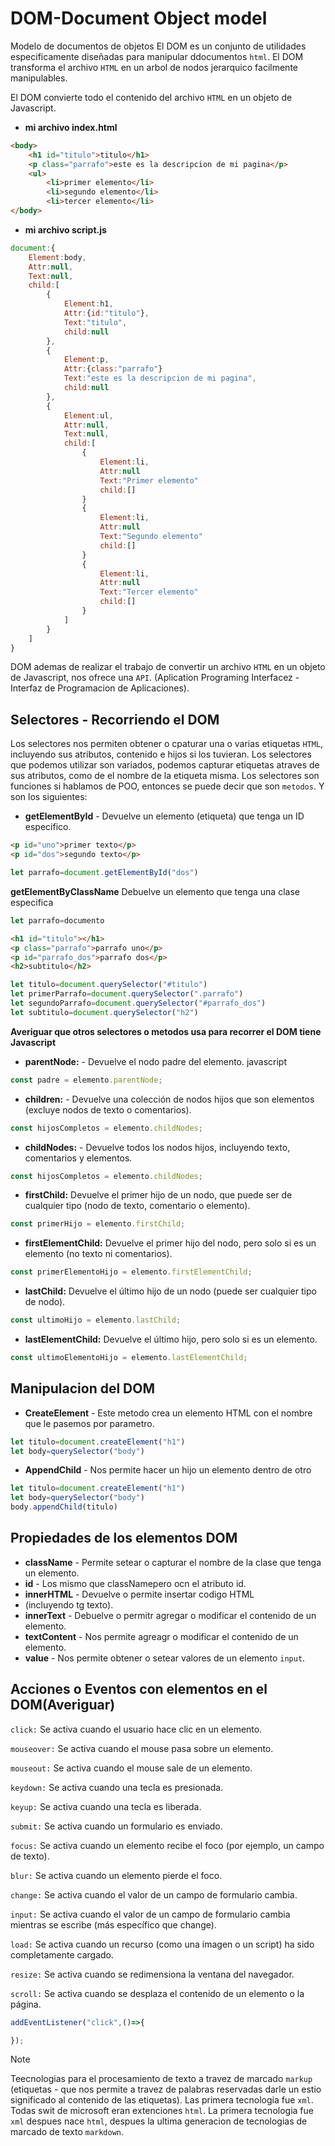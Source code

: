# DOM-Document Object model
Modelo de documentos de objetos
El DOM es un conjunto de utilidades especificamente diseñadas para manipular ddocumentos `html`.
El DOM transforma el archivo `HTML` en un arbol de nodos jerarquico facilmente manipulables.

El DOM convierte todo el contenido del archivo `HTML` en un objeto de Javascript.

- **mi archivo index.html**
```html
<body>
    <h1 id="titulo">titulo</h1>
    <p class="parrafo">este es la descripcion de mi pagina</p>
    <ul>
        <li>primer elemento</li>
        <li>segundo elemento</li>
        <li>tercer elemento</li>
</body>
```
- **mi archivo script.js**
```javascript
document:{
    Element:body,
    Attr:null,
    Text:null,
    child:[
        {
            Element:h1,
            Attr:{id:"titulo"},
            Text:"titulo",
            child:null
        },
        {
            Element:p,
            Attr:{class:"parrafo"}
            Text:"este es la descripcion de mi pagina",
            child:null
        },
        {
            Element:ul,
            Attr:null,
            Text:null,
            child:[
                {
                    Element:li,
                    Attr:null
                    Text:"Primer elemento"
                    child:[]
                }
                {
                    Element:li,
                    Attr:null
                    Text:"Segundo elemento"
                    child:[]
                }
                {
                    Element:li,
                    Attr:null
                    Text:"Tercer elemento"
                    child:[]
                }
            ]
        }
    ]
}
```
DOM ademas de realizar el trabajo de convertir un archivo `HTML` en un objeto de Javascript, nos ofrece una `API`. (Aplication Programing Interfacez - Interfaz de Programacion de Aplicaciones).

## Selectores - Recorriendo el DOM
Los selectores nos permiten obtener o cpaturar una o varias etiquetas `HTML`, incluyendo sus atributos, contenido e hijos si los tuvieran.
Los selectores que podemos utilizar son variados, podemos capturar etiquetas atraves de sus atributos, como de el nombre de la etiqueta  misma.
Los selectores son funciones si hablamos de POO, entonces se puede decir que son `metodos`.
Y son los siguientes:

- **getElementById** - Devuelve un elemento (etiqueta) que tenga un  ID especifico.
```html
<p id="uno">primer texto</p>
<p id="dos">segundo texto</p>
```

```js
let parrafo=document.getElementById("dos")
```
**getElementByClassName** Debuelve un elemento que tenga una clase especifica 
```js
let parrafo=documento
```
```html
<h1 id="titulo"></h1>
<p class="parrafo">parrafo uno</p>
<p id="parrafo_dos">parrafo dos</p>
<h2>subtitulo</h2>
```
```js
let titulo=document.querySelector("#titulo")
let primerParrafo=document.querySelector(".parrafo")
let segundoParrafo=document.querySelector("#parrafo_dos")
let subtitulo=document.querySelector("h2")
```
**Averiguar que otros selectores o metodos usa para recorrer el DOM tiene Javascript**
- **parentNode:** - Devuelve el nodo padre del elemento.
javascript
```js
const padre = elemento.parentNode;
```
- **children:** - Devuelve una colección de nodos hijos que son elementos (excluye nodos de texto o comentarios).
```js
const hijosCompletos = elemento.childNodes;
```
- **childNodes:** - Devuelve todos los nodos hijos, incluyendo texto, comentarios y elementos.
```js
const hijosCompletos = elemento.childNodes;
```
- **firstChild:** Devuelve el primer hijo de un nodo, que puede ser de cualquier tipo (nodo de texto, comentario o elemento).
```js
const primerHijo = elemento.firstChild;
```
- **firstElementChild:** Devuelve el primer hijo del nodo, pero solo si es un elemento (no texto ni comentarios).
```js
const primerElementoHijo = elemento.firstElementChild;
```
- **lastChild:** Devuelve el último hijo de un nodo (puede ser cualquier tipo de nodo).
```js
const ultimoHijo = elemento.lastChild;
```
- **lastElementChild:** Devuelve el último hijo, pero solo si es un elemento.
```js
const ultimoElementoHijo = elemento.lastElementChild;
```



## Manipulacion del DOM
- **CreateElement** - Este metodo crea un elemento HTML con el nombre que le pasemos por parametro.
```js
let titulo=document.createElement("h1")
let body=querySelector("body")
```
- **AppendChild** - Nos permite hacer un hijo un elemento dentro de otro
```js
let titulo=document.createElement("h1")
let body=querySelector("body")
body.appendChild(titulo)
```
## Propiedades de los elementos DOM
- **className** - Permite setear o capturar el nombre de la clase que tenga un elemento.
- **id** - Los mismo que classNamepero ocn el atributo id.
- **innerHTML** - Devuelve o permite insertar codigo HTML
- (incluyendo tg texto).
- **innerText** - Debuelve o permitr agregar o modificar el contenido de un elemento.
- **textContent** - Nos permite agreagr o modificar el contenido de un elemento.
- **value** - Nos permite obtener o setear valores de un elemento `input`.

## Acciones o Eventos con elementos en el DOM(Averiguar)
`click:` Se activa cuando el usuario hace clic en un elemento.

`mouseover:` Se activa cuando el mouse pasa sobre un elemento.

`mouseout:` Se activa cuando el mouse sale de un elemento.

`keydown:` Se activa cuando una tecla es presionada.

`keyup:` Se activa cuando una tecla es liberada.

`submit:` Se activa cuando un formulario es enviado.

`focus:` Se activa cuando un elemento recibe el foco (por ejemplo, un campo de texto).

`blur:` Se activa cuando un elemento pierde el foco.

`change:` Se activa cuando el valor de un campo de formulario cambia.

`input:` Se activa cuando el valor de un campo de formulario cambia mientras se escribe (más específico que change).

`load:` Se activa cuando un recurso (como una imagen o un script) ha sido completamente cargado.

`resize:` Se activa cuando se redimensiona la ventana del navegador.

`scroll:` Se activa cuando se desplaza el contenido de un elemento o la página.

```js 
addEventListener("click",()=>{

});
```

> [!NOTE]
> Teecnologias para el procesamiento de texto a travez de marcado  `markup` (etiquetas - que nos permite a travez de palabras reservadas darle un estio significado al contenido de las etiquetas). Las primera tecnologia fue `xml`.
> Todas swit de microsoft eran extenciones `html`. La primera tecnologia fue `xml` despues nace `html`, despues la ultima generacion de tecnologias de marcado de texto `markdown`.